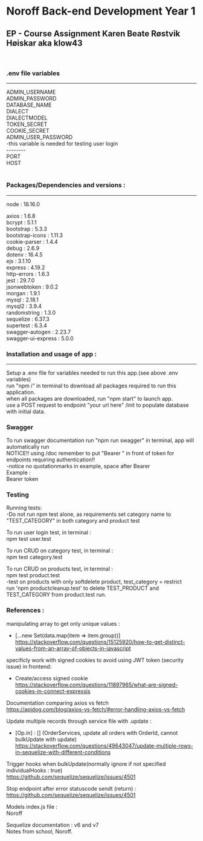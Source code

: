 
# Noroff Back-end Development Year 1
## EP - Course Assignment Karen Beate Røstvik Høiskar aka klow43
<br>

### .env file variables
<hr/>
ADMIN_USERNAME<br>
ADMIN_PASSWORD<br>
DATABASE_NAME<br>
DIALECT<br>
DIALECTMODEL<br>
TOKEN_SECRET<br>
COOKIE_SECRET<br>
ADMIN_USER_PASSWORD<br>
-this variable is needed for testing user login<br>
--------<br>
PORT<br>
HOST<br>
<br>

### Packages/Dependencies and versions : 
<hr/>
node : 18.16.0<br>

axios : 1.6.8<br>
bcrypt : 5.1.1<br>
bootstrap : 5.3.3<br>
bootstrap-icons : 1.11.3<br>
cookie-parser : 1.4.4<br>
debug : 2.6.9<br>
dotenv : 16.4.5<br>
ejs : 3.1.10<br>
express : 4.19.2<br>
http-errors : 1.6.3<br>
jest : 29.7.0<br>
jsonwebtoken : 9.0.2<br>
morgan : 1.9.1<br>
mysql : 2.18.1<br>
mysql2 : 3.9.4<br>
randomstring : 1.3.0<br>
sequelize : 6.37.3<br>
supertest : 6.3.4<br>
swagger-autogen : 2.23.7<br>
swagger-ui-express : 5.0.0<br>


### Installation and usage of app :
<hr/>
Setup a .env file for variables needed to run this app.(see above .env variables)<br>
run "npm i" in terminal to download all packages required to run this application.<br>
when all packages are downloaded, run "npm start" to launch app.<br>
use a POST request to endpoint "your url here" /init to populate database with initial data. <br>


### Swagger
To run swagger documentation run "npm run swagger" in terminal, app will automatically run<br>
NOTICE!! using /doc remember to put "Bearer " in front of token for endpoints requiring authentication!! <br>
-notice no quotationmarks in example, space after Bearer <br>
Example : <br>
Bearer token <br>

### Testing
Running tests: <br>
-Do not run npm test alone, as requirements set category name to "TEST_CATEGORY" in both category and product test<br>

To run user login test, in terminal : <br>
npm test user.test<br>

To run CRUD on category test, in terminal  :<br>
npm test category.test<br>

To run CRUD on products test, in terminal : <br>
npm test product.test<br>
-test on products with only softdelete product, test_category = restrict<br>
run 'npm productcleanup.test' to delete TEST_PRODUCT and TEST_CATEGORY from product.test run.


### References :

manipulating array to get only unique values :<br>
- [...new Set(data.map(item => item.group))]<br>
https://stackoverflow.com/questions/15125920/how-to-get-distinct-values-from-an-array-of-objects-in-javascript

specificly work with signed cookies to avoid using JWT token (security issue) in frontend:<br>
- Create/access signed cookie<br>
https://stackoverflow.com/questions/11897965/what-are-signed-cookies-in-connect-expressjs

Documentation comparing axios vs fetch<br>
https://apidog.com/blog/axios-vs-fetch/#error-handling-axios-vs-fetch

Update multiple records through service file with .update : <br>
 - [Op.in] : [] (OrderServices, update all orders with OrderId, cannot bulkUpdate with update) <br>
https://stackoverflow.com/questions/49643047/update-multiple-rows-in-sequelize-with-different-conditions

Trigger hooks when bulkUpdate(normally ignore if not specified individualHooks : true)<br>
https://github.com/sequelize/sequelize/issues/4501

Stop endpoint after error statuscode sendt (return) :<br> 
https://github.com/sequelize/sequelize/issues/4501

Models index.js file : <br>
Noroff 

Sequelize documentation : v6 and v7<br>
Notes from school, Noroff.